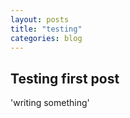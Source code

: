 ```yaml
---
layout: posts
title: "testing"
categories: blog
---
```


## Testing first post

'writing something'
